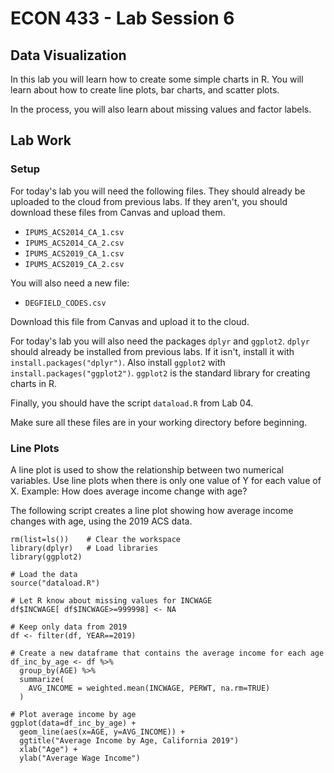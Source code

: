 # ECON 433 - Lab Session 6
## Data Visualization

In this lab you will learn how to create some simple charts in R. You will learn about how to create line plots, bar charts, and scatter plots. 

In the process, you will also learn about missing values and factor labels.

## Lab Work

### Setup

For today's lab you will need the following files. They should already be uploaded to the cloud from previous labs. If they aren't, you should download these files from Canvas and upload them. 

- `IPUMS_ACS2014_CA_1.csv`
- `IPUMS_ACS2014_CA_2.csv`
- `IPUMS_ACS2019_CA_1.csv`
- `IPUMS_ACS2019_CA_2.csv`

You will also need a new file:

- `DEGFIELD_CODES.csv`

Download this file from Canvas and upload it to the cloud.

For today's lab you will also need the packages `dplyr` and `ggplot2`. `dplyr` should already be installed from previous labs. If it isn't, install it with `install.packages("dplyr")`. Also install `ggplot2` with `install.packages("ggplot2")`. `ggplot2` is the standard library for creating charts in R.

Finally, you should have the script `dataload.R` from Lab 04.

Make sure all these files are in your working directory before beginning.

### Line Plots

A line plot is used to show the relationship between two numerical variables. Use line plots when there is only one value of Y for each value of X. Example: How does average income change with age?

The following script creates a line plot showing how average income changes with age, using the 2019 ACS data.

    rm(list=ls())    # Clear the workspace
	library(dplyr)   # Load libraries
	library(ggplot2) 
	
	# Load the data
	source("dataload.R")  
	
	# Let R know about missing values for INCWAGE 
	df$INCWAGE[ df$INCWAGE>=999998] <- NA
	
	# Keep only data from 2019
	df <- filter(df, YEAR==2019)
	
	# Create a new dataframe that contains the average income for each age 
	df_inc_by_age <- df %>% 
	  group_by(AGE) %>% 
	  summarize(
	    AVG_INCOME = weighted.mean(INCWAGE, PERWT, na.rm=TRUE)
	  )

    # Plot average income by age 
    ggplot(data=df_inc_by_age) + 
      geom_line(aes(x=AGE, y=AVG_INCOME)) + 
      ggtitle("Average Income by Age, California 2019") 
      xlab("Age") + 
      ylab("Average Wage Income")

	  
	
